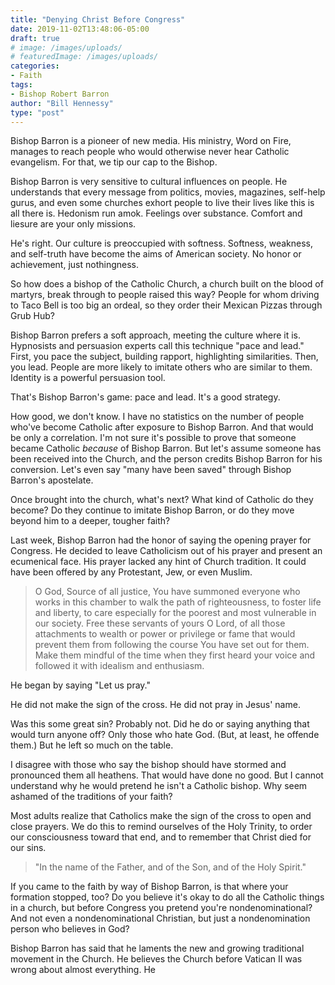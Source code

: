 ```yaml
---
title: "Denying Christ Before Congress"
date: 2019-11-02T13:48:06-05:00
draft: true
# image: /images/uploads/
# featuredImage: /images/uploads/
categories:
- Faith
tags:
- Bishop Robert Barron
author: "Bill Hennessy"
type: "post"
---
```


Bishop Barron is a pioneer of new media. His ministry, Word on Fire, manages to reach people who would otherwise never hear Catholic evangelism. For that, we tip our cap to the Bishop. 

Bishop Barron is very sensitive to cultural influences on people. He understands that every message from politics, movies, magazines, self-help gurus, and even some churches exhort people to live their lives like this is all there is. Hedonism run amok. Feelings over substance. Comfort and liesure are your only missions. 

He's right. Our culture is preoccupied with softness. Softness, weakness, and self-truth have become the aims of American society. No honor or achievement, just nothingness.

So how does a bishop of the Catholic Church, a church built on the blood of martyrs, break through to people raised this way? People for whom driving to Taco Bell is too big an ordeal, so they order their Mexican Pizzas through Grub Hub? 

Bishop Barron prefers a soft approach, meeting the culture where it is. Hypnosists and persuasion experts call this technique "pace and lead." First, you pace the subject, building rapport, highlighting similarities. Then, you lead. People are more likely to imitate others who are similar to them. Identity is a powerful persuasion tool.

That's Bishop Barron's game: pace and lead. It's a good strategy. 

How good, we don't know. I have no statistics on the number of people who've become Catholic after exposure to Bishop Barron. And that would be only a correlation. I'm not sure it's possible to prove that someone became Catholic *because* of Bishop Barron. But let's assume someone has been received into the Church, and the person credits Bishop Barron for his conversion. Let's even say "many have been saved" through Bishop Barron's apostelate.  

Once brought into the church, what's next? What kind of Catholic do they become? Do they continue to imitate Bishop Barron, or do they move beyond him to a deeper, tougher faith?

Last week, Bishop Barron had the honor of saying the opening prayer for Congress. He decided to leave Catholicism out of his prayer and present an ecumenical face. His prayer lacked any hint of Church tradition. It could have been offered by any Protestant, Jew, or even Muslim.

> O God, Source of all justice, You have summoned everyone who works in this chamber to walk the path of righteousness, to foster life and liberty, to care especially for the poorest and most vulnerable in our society. Free these servants of yours O Lord, of all those attachments to wealth or power or privilege or fame that would prevent them from following the course You have set out for them. Make them mindful of the time when they first heard your voice and followed it with idealism and enthusiasm.

He began by saying "Let us pray." 

He did not make the sign of the cross. He did not pray in Jesus' name.

Was this some great sin? Probably not. Did he do or saying anything that would turn anyone off? Only those who hate God. (But, at least, he offende them.) But he left so much on the table.

I disagree with those who say the bishop should have stormed and pronounced them all heathens. That would have done no good. But I cannot understand why he would pretend he isn't a Catholic bishop. Why seem ashamed of the traditions of your faith? 

Most adults realize that Catholics make the sign of the cross to open and close prayers. We do this to remind ourselves of the Holy Trinity, to order our consciousness toward that end, and to remember that Christ died for our sins. 

> "In the name of the Father, and of the Son, and of the Holy Spirit." 

If you came to the faith by way of Bishop Barron, is that where your formation stopped, too? Do you believe it's okay to do all the Catholic things in a church, but before Congress you pretend you're nondenominational? And not even a nondenominational Christian, but just a nondenomination person who believes in God? 

Bishop Barron has said that he laments the new and growing traditional movement in the Church. He believes the Church before Vatican II was wrong about almost everything. He 